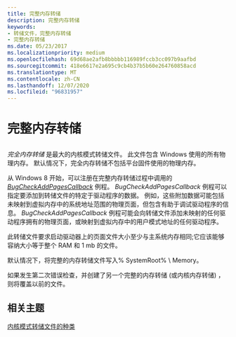 ```yaml
---
title: 完整内存转储
description: 完整内存转储
keywords:
- 转储文件，完整内存转储
- 完整内存转储
ms.date: 05/23/2017
ms.localizationpriority: medium
ms.openlocfilehash: 69d68ae2afb8bbbbb116989fccb3cc097b9aafbd
ms.sourcegitcommit: 418e6617e2a695c9cb4b37b5b60e264760858acd
ms.translationtype: MT
ms.contentlocale: zh-CN
ms.lasthandoff: 12/07/2020
ms.locfileid: "96831957"
---
```

# <a name="complete-memory-dump"></a>完整内存转储


## <span id="ddk_complete_memory_dump_dbg"></span><span id="DDK_COMPLETE_MEMORY_DUMP_DBG"></span>


*完全内存转储* 是最大的内核模式转储文件。 此文件包含 Windows 使用的所有物理内存。 默认情况下，完全内存转储不包括平台固件使用的物理内存。

从 Windows 8 开始，可以注册在完整内存转储过程中调用的 [*BugCheckAddPagesCallback*](/windows-hardware/drivers/ddi/wdm/nc-wdm-kbugcheck_reason_callback_routine) 例程。 *BugCheckAddPagesCallback* 例程可以指定要添加到转储文件的特定于驱动程序的数据。 例如，这些附加数据可能包括未映射到虚拟内存中的系统地址范围的物理页面，但包含有助于调试驱动程序的信息。 *BugCheckAddPagesCallback* 例程可能会向转储文件添加未映射的任何驱动程序拥有的物理页面，或映射到虚拟内存中的用户模式地址的任何驱动程序。

此转储文件要求启动驱动器上的页面文件大小至少与主系统内存相同;它应该能够容纳大小等于整个 RAM 和 1 mb 的文件。

默认情况下，将完整的内存转储文件写入% SystemRoot% \\ Memory。

如果发生第二次错误检查，并创建了另一个完整的内存转储 (或内核内存转储) ，则将覆盖以前的文件。

## <a name="span-idrelated_topicsspanrelated-topics"></a><span id="related_topics"></span>相关主题


[内核模式转储文件的种类](varieties-of-kernel-mode-dump-files.md)

 


